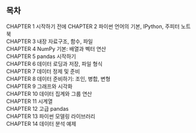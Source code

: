 ## 목차  
CHAPTER 1 시작하기 전에 
CHAPTER 2 파이썬 언어의 기본, IPython, 주피터 노트북  
CHAPTER 3 내장 자료구조, 함수, 파일  
CHAPTER 4 NumPy 기본: 배열과 벡터 연산  
CHAPTER 5 pandas 시작하기  
CHAPTER 6 데이터 로딩과 저장, 파일 형식  
CHAPTER 7 데이터 정제 및 준비  
CHAPTER 8 데이터 준비하기: 조인, 병합, 변형  
CHAPTER 9 그래프와 시각화  
CHAPTER 10 데이터 집계와 그룹 연산  
CHAPTER 11 시계열  
CHAPTER 12 고급 pandas  
CHAPTER 13 파이썬 모델링 라이브러리  
CHAPTER 14 데이터 분석 예제  
